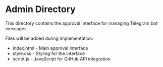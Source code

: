 # Admin Directory

This directory contains the approval interface for managing Telegram bot messages.

Files will be added during implementation:
- index.html - Main approval interface
- style.css - Styling for the interface
- script.js - JavaScript for GitHub API integration